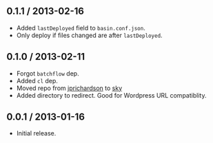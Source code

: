 0.1.1 / 2013-02-16
------------------
* Added `lastDeployed` field to `basin.conf.json`.
* Only deploy if files changed are after `lastDeployed`.

0.1.0 / 2013-02-11
------------------
* Forgot `batchflow` dep.
* Added `cl` dep.
* Moved repo from [jprichardson](https://github.com/jprichardson) to [sky](https://github.com/skywrite/)
* Added directory to redirect. Good for Wordpress URL compatiblity.

0.0.1 / 2013-01-16
------------------
* Initial release.
